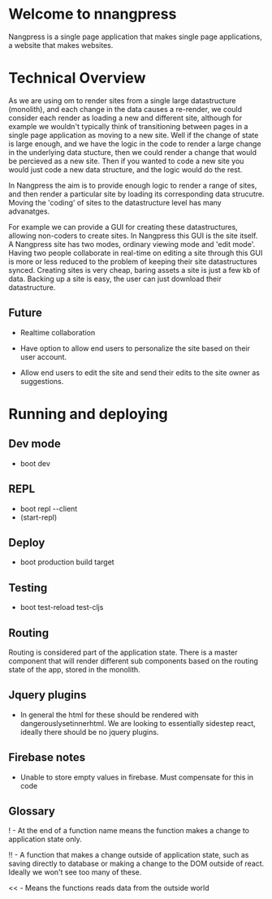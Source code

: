 # Welcome to nnangpress

Nangpress is a single page application that makes single page applications, a website that makes websites. 

# Technical Overview

As we are using om to render sites from a single large datastructure (monolith), and each change in the data 
causes a re-render, we could consider each render as loading a new and different site, although for example we wouldn't 
typically think of transitioning between pages in a single page application as moving to a new site. Well 
if the change of state is large enough, and we have the logic in the code to render a large change in 
the underlying data stucture, then we could render a change that would be percieved as a new site. 
Then if you wanted to code a new site you would just code a new data structure, and the logic would do the rest. 

In Nangpress the aim is to provide enough logic to render a range of sites, and then render a particular site by 
loading its corresponding data strucutre. Moving the 'coding' of sites to the datastructure level has many advanatges.

For example we can provide a GUI for creating these datastructures, allowing non-coders to create sites. In Nangpress 
this GUI is the site itself. A Nangpress site has two modes, ordinary viewing mode and 'edit mode'. 
Having two people collaborate in real-time on editing a site through this GUI is more or 
less reduced to the problem of keeping their site datastructures synced. Creating sites is very cheap, baring assets 
a site is just a few kb of data. Backing up a site is easy, the user can just download their datastructure. 

## Future 

- Realtime collaboration

- Have option to allow end users to personalize the site based on their user account. 

- Allow end users to edit the site and send their edits to the site owner as suggestions.

# Running and deploying

## Dev mode
- boot dev

## REPL
- boot repl --client
- (start-repl)

## Deploy
- boot production build target

## Testing 

- boot test-reload test-cljs

## Routing

Routing is considered part of the application state. There is a master component that will render 
different sub components based on the routing state of the app, stored in the monolith.

## Jquery plugins

- In general the html for these should be rendered with dangerouslysetinnerhtml.
We are looking to essentially sidestep react, ideally there should be no
jquery plugins.

## Firebase notes

- Unable to store empty values in firebase. Must compensate for this in code

## Glossary 

! - At the end of a function name means the function makes a change to application state only. 

!! - A function that makes a change outside of application state, such as saving directly to database or 
making a change to the DOM outside of react. Ideally we won't see too many of these.

<< - Means the functions reads data from the outside world

